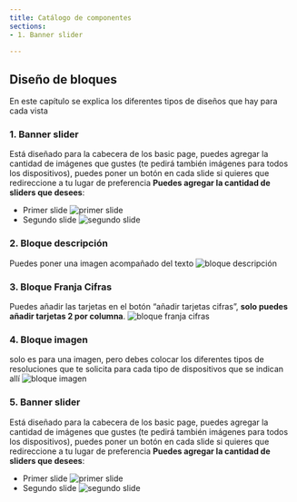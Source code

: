 ```yaml
---
title: Catálogo de componentes
sections:
- 1. Banner slider

---
```


## Diseño de bloques
En este capítulo se explica los diferentes tipos de diseños que hay para cada vista 

### 1. **Banner slider**

Está diseñado para la cabecera de los basic page, puedes agregar la cantidad de imágenes que gustes (te pedirá también imágenes para todos los dispositivos), puedes poner un botón en cada slide si quieres que redireccione a tu lugar de preferencia **Puedes agregar la cantidad de sliders que desees**:
    
* Primer slide
![primer slide](../assets/img/bloque_primer_slide.jpg "Primer slide")
* Segundo slide
 ![segundo slide](../assets/img/bloque_segundo_slide.jpg "Segundo slide")

### 2. **Bloque descripción**

Puedes poner una imagen acompañado del texto
![bloque descripción](../assets/img/bloque_descripcion.jpg "Bloque descripción")

### 3. **Bloque Franja Cifras**

Puedes añadir las tarjetas en el botón “añadir tarjetas cifras”, **solo puedes añadir tarjetas 2 por columna**.
![bloque franja cifras](../assets/img/bloque_cifras.JPG "Bloque franja cifras")

### 4. **Bloque imagen**

solo es para una imagen, pero debes colocar los diferentes tipos de resoluciones que te solicita para cada tipo de dispositivos que se indican allí
![bloque imagen](../assets/img/bloque_imagen.jpg "Bloque imagen")

### 5. **Banner slider**

Está diseñado para la cabecera de los basic page, puedes agregar la cantidad de imágenes que gustes (te pedirá también imágenes para todos los dispositivos), puedes poner un botón en cada slide si quieres que redireccione a tu lugar de preferencia **Puedes agregar la cantidad de sliders que desees**:
    
* Primer slide
![primer slide](../assets/img/bloque_primer_slide.jpg "Primer slide")
* Segundo slide
 ![segundo slide](../assets/img/bloque_segundo_slide.jpg "Segundo slide")
  